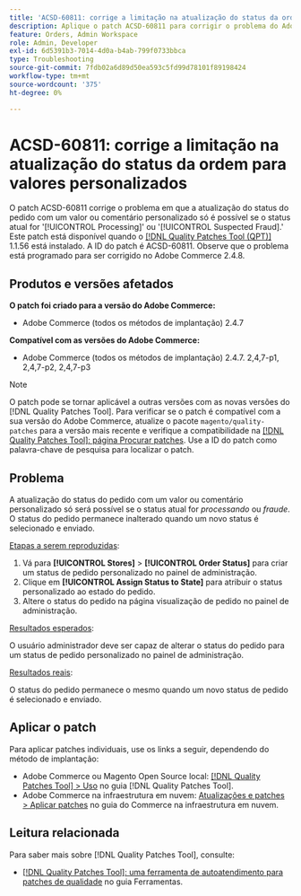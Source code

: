 ```yaml
---
title: 'ACSD-60811: corrige a limitação na atualização do status da ordem para valores personalizados'
description: Aplique o patch ACSD-60811 para corrigir o problema do Adobe Commerce em que a atualização do status do pedido com valor ou comentário personalizado só é possível se o status atual for "processando" ou "fraude".
feature: Orders, Admin Workspace
role: Admin, Developer
exl-id: 6d5391b3-7014-4d0a-b4ab-799f0733bbca
type: Troubleshooting
source-git-commit: 7fdb02a6d89d50ea593c5fd99d78101f89198424
workflow-type: tm+mt
source-wordcount: '375'
ht-degree: 0%

---
```


# ACSD-60811: corrige a limitação na atualização do status da ordem para valores personalizados

O patch ACSD-60811 corrige o problema em que a atualização do status do pedido com um valor ou comentário personalizado só é possível se o status atual for &#39;[!UICONTROL Processing]&#39; ou &#39;[!UICONTROL Suspected Fraud].&#39; Este patch está disponível quando o [[!DNL Quality Patches Tool (QPT)]](/help/tools/quality-patches-tool/quality-patches-tool-to-self-serve-quality-patches.md) 1.1.56 está instalado. A ID do patch é ACSD-60811. Observe que o problema está programado para ser corrigido no Adobe Commerce 2.4.8.

## Produtos e versões afetados

**O patch foi criado para a versão do Adobe Commerce:**

* Adobe Commerce (todos os métodos de implantação) 2.4.7

**Compatível com as versões do Adobe Commerce:**

* Adobe Commerce (todos os métodos de implantação) 2.4.7. 2,4,7-p1, 2,4,7-p2, 2,4,7-p3

>[!NOTE]
>
>O patch pode se tornar aplicável a outras versões com as novas versões do [!DNL Quality Patches Tool]. Para verificar se o patch é compatível com a sua versão do Adobe Commerce, atualize o pacote `magento/quality-patches` para a versão mais recente e verifique a compatibilidade na [[!DNL Quality Patches Tool]: página Procurar patches](https://experienceleague.adobe.com/tools/commerce-quality-patches/index.html). Use a ID do patch como palavra-chave de pesquisa para localizar o patch.

## Problema

A atualização do status do pedido com um valor ou comentário personalizado só será possível se o status atual for *processando* ou *fraude*. O status do pedido permanece inalterado quando um novo status é selecionado e enviado.

<u>Etapas a serem reproduzidas</u>:

1. Vá para **[!UICONTROL Stores]** > **[!UICONTROL Order Status]** para criar um status de pedido personalizado no painel de administração.
1. Clique em **[!UICONTROL Assign Status to State]** para atribuir o status personalizado ao estado do pedido.
1. Altere o status do pedido na página visualização de pedido no painel de administração.

<u>Resultados esperados</u>:

O usuário administrador deve ser capaz de alterar o status do pedido para um status de pedido personalizado no painel de administração.

<u>Resultados reais</u>:

O status do pedido permanece o mesmo quando um novo status de pedido é selecionado e enviado.

## Aplicar o patch

Para aplicar patches individuais, use os links a seguir, dependendo do método de implantação:

* Adobe Commerce ou Magento Open Source local: [[!DNL Quality Patches Tool] > Uso](/help/tools/quality-patches-tool/usage.md) no guia [!DNL Quality Patches Tool].
* Adobe Commerce na infraestrutura em nuvem: [Atualizações e patches > Aplicar patches](https://experienceleague.adobe.com/docs/commerce-cloud-service/user-guide/develop/upgrade/apply-patches.html) no guia do Commerce na infraestrutura em nuvem.

## Leitura relacionada

Para saber mais sobre [!DNL Quality Patches Tool], consulte:

* [[!DNL Quality Patches Tool]: uma ferramenta de autoatendimento para patches de qualidade](/help/tools/quality-patches-tool/quality-patches-tool-to-self-serve-quality-patches.md) no guia Ferramentas.
